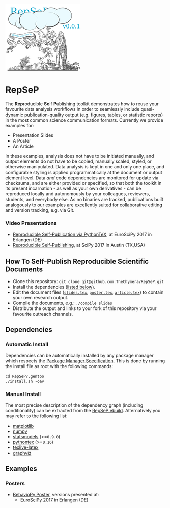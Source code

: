 [![RepSeP Logo](img/repsep.png?raw=true "RepSeP Logo")](https://github.com/TheChymera/RepSeP/releases/tag/0.0.1)

# RepSeP

The **Rep**roducible **Se**lf **P**ublishing toolkit demonstrates how to reuse your favourite data analysis workflows in order to seamlessly include quasi-dynamic publication-quality output (e.g. figures, tables, or statistic reports) in the most common science communication formats. Currently we provide examples for:

* Presentation Slides
* A Poster
* An Article

In these examples, analysis does not have to be initiated manually, and output elements do not have to be copied, manually scaled, styled, or otherwise manipulated.
Data analysis is kept in one and only one place, and configurable styling is applied programmatically at the document or output element level.
Data *and* code dependencies are monitored for update via checksums, and are either provided or specified, so that both the toolkit in its present incarnation - as well as your own derivatives - can be reproduced locally and autonomously by your colleagues, reviewers, students, and everybody else.
As no binaries are tracked, publications built analogously to our examples are excellently suited for collaborative editing and version tracking, e.g. via Git.

### Video Presentations

* [Reproducible Self-Publication via PythonTeX](https://www.youtube.com/watch?v=bu9_338Q7rU), at EuroSciPy 2017 in Erlangen (DE)
* [Reproducible Self-Publishing](https://www.youtube.com/watch?v=8AD4mtXJhpE), at SciPy 2017 in Austin (TX,USA)

## How To Self-Publish Reproducible Scientific Documents

* Clone this repository: `git clone git@github.com:TheChymera/RepSeP.git`
* Install the dependencies ([listed below](#dependencies)).
* Edit the document files ([`slides.tex`](slides.tex), [`poster.tex`](poster.tex), [`article.tex`](article.tex)) to contain your own research output.
* Compile the documents, e.g.: `./compile slides`
* Distribute the output and links to your fork of this repository via your favourite outreach channels.

## Dependencies

### Automatic Install

Dependencies can be automatically installed by any package manager which respects the [Package Manager Soecification](https://dev.gentoo.org/~ulm/pms/head/pms.html).
This is done by running the install file as root with the following commands:

```
cd RepSeP/.gentoo
./install.sh -oav
```

### Manual Install

The most precise description of the dependency graph (including conditionality) can be extracted from the [RepSeP ebuild](.gentoo/sci-biology/repsep/repsep-99999.ebuild).
Alternatively you may refer to the following list:

* [matplotlib](https://matplotlib.org/)
* [numpy](https://www.numpy.org/)
* [statsmodels](https://www.statsmodels.org/stable/index.html) (>=`0.9.0`)
* [pythontex](https://github.com/gpoore/pythontex) (>=`0.16`)
* [texlive-latex](https://www.tug.org/texlive/)
* [graphviz](https://www.graphviz.org/)

## Examples

### Posters

* [BehavioPy Poster](https://bitbucket.org/TheChymera/behaviopy_repsep/), versions presented at:
	* [EuroSciPy 2017](https://bitbucket.org/TheChymera/behaviopy_repsep/raw/7d626813659efa1345efbf07faafaa9a6bcf3876/poster.pdf) in Erlangen (DE)
